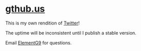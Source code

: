 # [gthub.us](https://www.gthub.us)

This is my own rendition of [Twitter](https://www.twitter.com)!

The uptime will be inconsistent until I publish a stable version.

Email [ElementG9](mailto:elementg9dev@gmail.com) for questions.